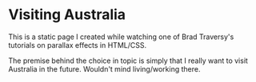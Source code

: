 # Visiting Australia

This is a static page I created while watching one of Brad Traversy's tutorials on parallax effects in HTML/CSS. 

The premise behind the choice in topic is simply that I really want to visit Australia in the future. Wouldn't mind living/working there. 
